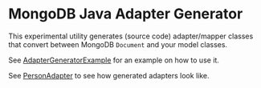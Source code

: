 # MongoDB Java Adapter Generator

This experimental utility generates (source code) adapter/mapper classes that
convert between MongoDB `Document` and your model classes.

See [AdapterGeneratorExample] for an example on how to use it.

See [PersonAdapter] to see how generated adapters look like.


[AdapterGeneratorExample]: src/main/java/com/codethen/mongo/adapter/generator/AdapterGeneratorExample.java
[PersonAdapter]: src/main/java/com/codethen/mongo/adapter/generator/sample/adapter/PersonAdapter.java

